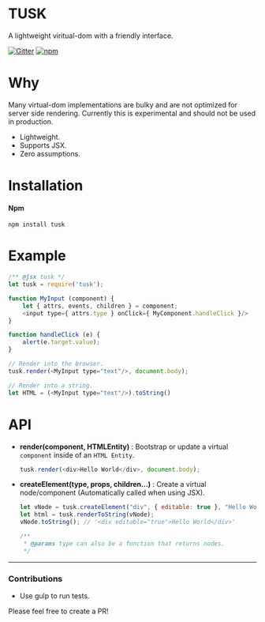 # TUSK

A lightweight viritual-dom with a friendly interface.

[![Gitter](https://badges.gitter.im/Join%20Chat.svg)](https://gitter.im/DylanPiercey/Tusk?utm_source=badge&utm_medium=badge&utm_campaign=pr-badge&utm_content=badge)
[![npm](https://img.shields.io/npm/dm/tusk.svg)](https://www.npmjs.com/package/tusk)

# Why
Many virtual-dom implementations are bulky and are not optimized for server side rendering.
Currently this is experimental and should not be used in production.

* Lightweight.
* Supports JSX.
* Zero assumptions.

# Installation

#### Npm
```console
npm install tusk
```

# Example

```javascript
/** @jsx tusk */
let tusk = require('tusk');

function MyInput (component) {
    let { attrs, events, children } = component;
    <input type={ attrs.type } onClick={ MyComponent.handleClick }/>
}

function handleClick (e) {
    alert(e.target.value);
}

// Render into the browser.
tusk.render(<MyInput type="text"/>, document.body);

// Render into a string.
let HTML = (<MyInput type="text"/>).toString()
```

# API
+ **render(component, HTMLEntity)** : Bootstrap or update a virtual `component` inside of an `HTML Entity`.

    ```javascript
    tusk.render(<div>Hello World</div>, document.body);
    ```

+ **createElement(type, props, children...)** : Create a virtual node/component (Automatically called when using JSX).

    ```javascript
    let vNode = tusk.createElement("div", { editable: true }, "Hello World");
    let html = tusk.renderToString(vNode);
    vNode.toString(); // '<div editable="true">Hello World</div>'

    /**
     * @params type can also be a function that returns nodes.
     */
    ```

---

### Contributions

* Use gulp to run tests.

Please feel free to create a PR!
